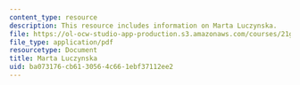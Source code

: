 ```yaml
---
content_type: resource
description: This resource includes information on Marta Luczynska.
file: https://ol-ocw-studio-app-production.s3.amazonaws.com/courses/21g-034-media-education-and-the-marketplace-fall-2005/ba073176cb6130564c661ebf37112ee2_MIT21G_034F05_wsismartaluc.pdf
file_type: application/pdf
resourcetype: Document
title: Marta Luczynska
uid: ba073176-cb61-3056-4c66-1ebf37112ee2
---
```

